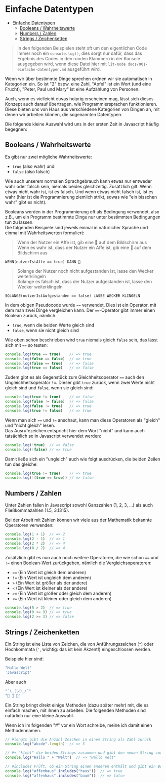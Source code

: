 # Einfache Datentypen

- [Einfache Datentypen](#einfache-datentypen)
  - [Booleans / Wahrheitswerte](#booleans--wahrheitswerte)
  - [Numbers / Zahlen](#numbers--zahlen)
  - [Strings / Zeichenketten](#strings--zeichenketten)

> In den folgenden Beispielen steht oft um den eigentlichen Code immer noch ein `console.log()`, dies sorgt
nur dafür, dass das Ergebnis des Codes in den runden Klammern in der Konsole ausgegeben wird,
wenn diese Datei hier mit `lit-node docs/001-einfache-datentypen.md` ausgeführt wird.

Wenn wir über bestimmte Dinge sprechen ordnen wir sie automatisch in Kategorien ein. So ist "2"
bspw. eine Zahl, "Apfel" ist ein Wort (und eine Frucht), "Peter, Paul und Mary" ist eine Aufzählung
von Personen.

Auch, wenn es vielleicht etwas holprig erscheinen mag, lässt sich dieses Konzept auch darauf
übertragen, wie Programmiersprachen funktionieren. Diese bieten uns von Haus aus verschiedene Kategorien von Dingen an, mit denen wir arbeiten können, die sogenannten Datentypen.

Die folgende kleine Auswahl wird uns in der ersten Zeit in Javascript häufig begegnen:

## Booleans / Wahrheitswerte

Es gibt nur zwei mögliche Wahrheitswerte:

* `true` (also wahr) und
* `false` (also falsch)

Wie auch unserem normalen Sprachgebrauch kann etwas nur entweder wahr oder falsch sein, niemals beides gleichzeitig. Zusätzlich gilt: Wenn etwas nicht wahr ist, ist es falsch. Und wenn etwas nicht falsch ist, ist es wahr (hier ist die Programmierung ziemlich strikt, sowas wie "ein bisschen wahr" gibt es nicht).

Booleans werden in der Programmierung oft als Bedingung verwendet, also z.B., um ein Programm
bestimmte Dinge nur unter bestimmten Bedingungen tun zu lassen.  
Die folgenden Beispiele sind jeweils einmal in natürlicher Sprache und einmal mit Wahrheitswerten formuliert:

> Wenn der Nutzer ein Affe ist, gib eine 🍌 auf dem Bildschirm aus  
> Wenn es wahr ist, dass der Nutzer ein Affe ist, gib eine 🍌 auf dem Bildschirm aus

```
WENN(nutzerIstAffe == true) DANN 🍌
```

> Solange der Nutzer noch nicht aufgestanden ist, lasse den Wecker weiterklingeln  
> Solange es falsch ist, dass der Nutzer aufgestanden ist, lasse den Wecker weiterklingeln

```
SOLANGE(nutzerIstAufgestanden == false) LASSE WECKER KLINGELN
```

In dem obigen Pseudocode wurde `==` verwendet. Dies ist ein Operator, mit dem man zwei Dinge
vergleichen kann. Der `==`-Operator gibt immer einen Boolean zurück, nämlich

* `true`, wenn die beiden Werte gleich sind
* `false`, wenn sie nicht gleich sind

Wie oben schon beschrieben wird `true` niemals gleich `false` sein, das lässt sich mit `==` so testen:

```js
console.log(true == true)    // => true
console.log(false == false)  // => true
console.log(false == true)   // => false
console.log(true == false)   // => false
```

Zudem gibt es als Gegenstück zum Gleichheitsoperator `==` auch den Ungleichheitsoperator `!=`.
Dieser gibt `true` zurück, wenn zwei Werte nicht gleich sind und `false`, wenn sie gleich sind:

```js
console.log(true != true)    // => false
console.log(false != false)  // => false
console.log(false != true)   // => true
console.log(true != false)   // => true
```

Wenn man sich `==` und `!=` anschaut, kann man diese Operatoren als "gleich" und "nicht gleich" lesen.  
Das Ausrufezeichen entspricht hier dem Wort "nicht" und kann auch tatsächlich so in Javascript verwendet werden:

```js
console.log(!true)  // => false
console.log(!false) // => true
```

Damit ließe sich ein "ungleich" auch wie folgt ausdrücken, die beiden Zeilen tun das gleiche:

```js
console.log(true != true)    // => true
console.log(!(true == true)) // => false
```

## Numbers / Zahlen

Unter Zahlen fallen in Javascript sowohl Ganzzahlen (1, 2, 3, ...) als auch Fließkommazahlen (1.5, 3.1315).

Bei der Arbeit mit Zahlen können wir viele aus der Mathematik bekannte Operatoren verwenden:

```js
console.log(1 + 1)  // => 2
console.log(2 - 1)  // => 1
console.log(2 * 2)  // => 4
console.log(8 / 2)  // => 4
```

Zusätzlich gibt es nun auch noch weitere Operatoren, die wie schon `==` und `!=` einen Boolean-Wert
zurückgeben, nämlich die Vergleichsoperatoren:

* `==` (Ein Wert ist gleich dem anderen)
* `!=` (Ein Wert ist ungleich dem anderen)
* `>`  (Ein Wert ist größer als der andere)
* `<`  (Ein Wert ist kleiner als der andere)
* `>=` (Ein Wert ist größer oder gleich dem anderen)
* `<=` (Ein Wert ist kleiner oder gleich dem anderen)

```js
console.log(5 > 2)  // => true
console.log(9 <= 9) // => true
console.log(2 >= 3) // => false
```

## Strings / Zeichenketten

Ein String ist eine Liste von Zeichen, die von Anführungszeichen (`"`) oder Hochkommata (`'`, wichtig:
das ist kein Akzent!) eingeschlossen werden.

Beispiele hier sind:

```js
"Hallo Welt"
'Javascript'
```

Aber auch

```js
"¯\_(ツ)_/¯"
"🙉 🙈 🙊"
```

Ein String bringt direkt einige Methoden (dazu später mehr) mit, die es einfach machen, mit ihnen zu arbeiten. Die folgenden Methoden sind natürlich nur eine kleine Auswahl.

Wenn ich im folgenden "#" vor ein Wort schreibe, meine ich damit einen Methodennamen.

```js
// #length gibt die Anzahl Zeichen in einem String als Zahl zurück
console.log("abcde".length)  // => 5

// #+ "klebt" die beiden Strings zusammen und gibt den neuen String zurück
console.log("Hallo " + "Welt")  // => "Hallo Welt"

// #includes Prüft, ob ein String einen anderen enthält und gibt ein Boolean zurück
console.log("affenhaus".includes("haus"))  // => true
console.log("affenhaus".includes("baum"))  // => false
```